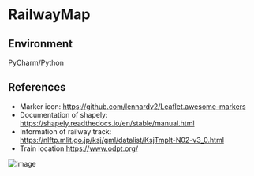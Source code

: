 # RailwayMap

## Environment
PyCharm/Python
## References
- Marker icon:
https://github.com/lennardv2/Leaflet.awesome-markers
- Documentation of shapely:
https://shapely.readthedocs.io/en/stable/manual.html
- Information of railway track:
https://nlftp.mlit.go.jp/ksj/gml/datalist/KsjTmplt-N02-v3_0.html
- Train location
https://www.odpt.org/

![image](https://user-images.githubusercontent.com/62953412/194799830-dc430725-3ee1-4209-a537-578ffefe9d68.png)
